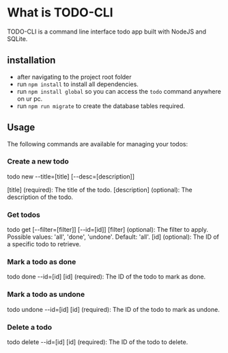 # What is TODO-CLI

TODO-CLI is a command line interface todo app built with NodeJS and SQLite.

## installation

- after navigating to the project root folder
- run `npm install` to install all dependencies.
- run `npm install global` so you can access the `todo` command anywhere on ur pc.
- run `npm run migrate` to create the database tables required.

## Usage

The following commands are available for managing your todos:

### Create a new todo

todo new --title=[title] [--desc=[description]]

[title] (required): The title of the todo.
[description] (optional): The description of the todo.

### Get todos

todo get [--filter=[filter]] [--id=[id]]
[filter] (optional): The filter to apply. Possible values: 'all', 'done', 'undone'. Default: 'all'.
[id] (optional): The ID of a specific todo to retrieve.

### Mark a todo as done

todo done --id=[id]
[id] (required): The ID of the todo to mark as done.

### Mark a todo as undone

todo undone --id=[id]
[id] (required): The ID of the todo to mark as undone.

### Delete a todo

todo delete --id=[id]
[id] (required): The ID of the todo to delete.
